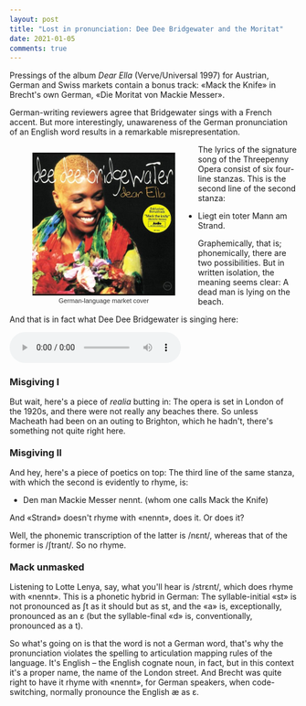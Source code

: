 ```yaml
---
layout: post
title: "Lost in pronunciation: Dee Dee Bridgewater and the Moritat"
date: 2021-01-05
comments: true
---
```


<style>
  ol {
  margin-left: 0;
  padding-left: 0;
}
ol li {
  display: block;
  margin-bottom: .4em;
  margin-left: 2em;
}
ol li::before {
  display: inline-block;
  content: "(" counter(item) ") ";
  counter-increment: item;
  width: 2em;
  margin-left: -2em;
}
figcaption {
    color: #333;
    text-align: center;
    font-family: Optima, Candara, Calibri, Arial, sans-serif;
    font-size: .8em;
  line-height: 1.2em;
}	
  .zoom:hover {
  -ms-transform: scale(3); /* IE 9 */
  -webkit-transform: scale(3); /* Safari 3-8 */
  transform: scale(2); 
  transform-origin: 0% 0%;
}
  .small {
  font-variant: small-caps;
}
</style>

<div class="ingress">
<p>Pressings of the album <i>Dear Ella</i> (Verve/Universal 1997) for Austrian, German and Swiss markets contain a bonus track: &laquo;Mack the Knife&raquo; in Brecht's own German, &laquo;Die Moritat von Mackie Messer&raquo;.</p> <p>German-writing reviewers agree that Bridgewater sings with a French accent. But more interestingly, unawareness of the German pronunciation of an English word results in a remarkable misrepresentation.</p></div> 
<div style="float:left;"><figure class="leftfig"><div class="zoom"><img style="height:250px;" src="/pics/DeeDee.jpg" /></div><figcaption>German-language market cover</figcaption></figure></div>
<p>The lyrics of the signature song of the Threepenny Opera consist of six four-line stanzas. This is the second line of the second stanza:</p>
<ul><li>Liegt ein toter Mann am Strand.</li></ul>
<p>Graphemically, that is; phonemically, there are two possibilities. But in written isolation, the meaning seems clear: A dead man is lying on the beach.
</p>
<p> And that is in fact what Dee Dee Bridgewater is singing here:</p>
<audio controls>
  <source src="/pics/MoritatDeeDee.mp3" type="audio/mpeg">
Your browser does not support the audio element.
</audio>
<h3 style="margin-top: 1.2em">Misgiving I</h3>
<p>But wait, here's a piece of <i>realia</i> butting in: The opera is set in London of the 1920s, and there were not really any beaches there. So unless Macheath had been on an outing to Brighton, which he hadn't, there's something not quite right here.</p>
<h3 style="margin-top: 1.2em">Misgiving II</h3>
<p>And hey, here's a piece of poetics on top: The third line of the same stanza, with which the second is evidently to rhyme, is:</p>
<ul><li>Den man Mackie Messer nennt. (whom one calls Mack the Knife)
</li></ul>
<p>And &laquo;Strand&raquo; doesn't rhyme with &laquo;nennt&raquo;, does it. Or does it? 
</p>
<p>Well, the phonemic transcription of the latter is /n&epsilon;nt/, whereas that of the former is /&#643;trant/. So no rhyme.</p>
<h3  style="margin-top: 1.2em">Mack unmasked</h3>
<p>Listening to Lotte Lenya, say, what you'll hear is /str&epsilon;nt/, which does rhyme with &laquo;nennt&raquo;. This is a phonetic hybrid in German: The syllable-initial &laquo;st&raquo; is not pronounced as &#643;t as it should but as st, and the &laquo;a&raquo; is, exceptionally, pronounced as an &epsilon; (but the syllable-final &laquo;d&raquo; is, conventionally, pronounced as a t).
</p>
<p>So what's going on is that the word is not a German word, that's why the pronunciation violates the spelling to articulation mapping rules of the language. It's English – the English cognate noun, in fact, but in this context it's a proper name, the name of the London street. And Brecht was quite right to have it rhyme with &laquo;nennt&raquo;, for German speakers, when code-switching, normally pronounce the English &aelig; as &epsilon;.</p>
